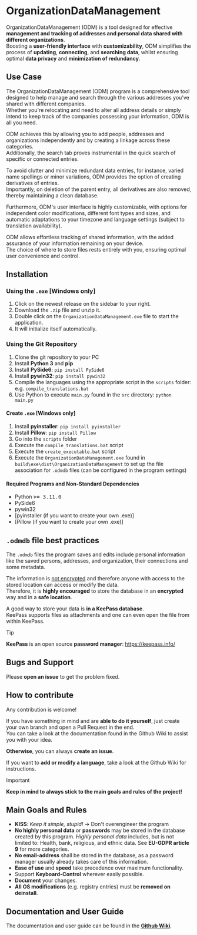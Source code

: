 # OrganizationDataManagement
OrganizationDataManagement (ODM) is a tool designed for effective **management and tracking of addresses and personal data shared with different organizations**.  
Boosting a **user-friendly interface** with **customizability**, ODM simplifies the process of **updating**, **connecting**, and **searching data**, whilst ensuring optimal **data privacy** and **minimization of redundancy**.

## Use Case
The OrganizationDataManagement (ODM) program is a comprehensive tool designed to help manage and search through the various addresses you've shared with different companies.  
Whether you're relocating and need to alter all address details or simply intend to keep track of the companies possessing your information, ODM is all you need.

ODM achieves this by allowing you to add people, addresses and organizations independently and by creating a linkage across these categories.  
Additionally, the search tab proves instrumental in the quick search of specific or connected entries.  

To avoid clutter and minimize redundant data entries, for instance, varied name spellings or minor variations, ODM provides the option of creating derivatives of entries.  
Importantly, on deletion of the parent entry, all derivatives are also removed, thereby maintaining a clean database.  

Furthermore, ODM's user interface is highly customizable, with options for independent color modifications, different font types and sizes, and automatic adaptations to your timezone and language settings (subject to translation availability).

ODM allows effortless tracking of shared information, with the added assurance of your information remaining on your device.  
The choice of where to store files rests entirely with you, ensuring optimal user convenience and control.  

## Installation
### Using the `.exe` [Windows only]
1) Click on the newest release on the sidebar to your right.
1) Download the `.zip` file and unzip it.
1) Double click on the ```OrganizationDataManagement.exe``` file to start the application.
1) It will initialize itself automatically.

### Using the Git Repository
1) Clone the git repository to your PC
1) Install **Python 3** and **pip**
1) Install **PySide6**: ```pip install PySide6```
1) Install **pywin32**: ```pip install pywin32```
1) Compile the languages using the appropriate script in the `scripts` folder: e.g. ```compile_translations.bat```
1) Use Python to execute `main.py` found in the `src` directory: ```python main.py```

#### Create `.exe` [Windows only]
1) Install **pyinstaller**: ```pip install pyinstaller```
1) Install **Pillow**: ```pip install Pillow```
1) Go into the `scripts` folder
1) Execute the ```compile_translations.bat``` script
1) Execute the ```create_executable.bat``` script
1) Execute the `OrganizationDataManagement.exe` found in ```build\exe\dist\OrganizationDataManagement``` to set up the file association for `.odmdb` files (can be configured in the program settings)

#### Required Programs and Non-Standard Dependencies
- Python <kbd>>= 3.11.0</kbd>  
- PySide6
- pywin32
- [pyinstaller (if you want to create your own .exe)]
- [Pillow (if you want to create your own .exe)]

## `.odmdb` file best practices
The `.odmdb` files the program saves and edits include personal information like the saved persons, addresses, and organization, their connections and some metadata.  

The information is <ins>not encrypted</ins> and therefore anyone with access to the stored location can access or modify the data.  
Therefore, it is **highly encouraged** to store the database in an **encrypted** way and in a **safe location**.  

A good way to store your data is **in a KeePass database**.  
KeePass supports files as attachments and one can even open the file from within KeePass.  
> [!TIP]
> **KeePass** is an open source **password manager**: https://keepass.info/  

## Bugs and Support
Please **open an issue** to get the problem fixed.

## How to contribute
Any contribution is welcome!  

If you have something in mind and are **able to do it yourself**, just create your own branch and open a Pull Request in the end.  
You can take a look at the documentation found in the Github Wiki to assist you with your idea.

**Otherwise**, you can always **create an issue**.  

If you want to **add or modify a language**, take a look at the Github Wiki for instructions.

> [!IMPORTANT]
> **Keep in mind to always stick to the main goals and rules of the project!**
## Main Goals and Rules
- **KISS**: *Keep it simple, stupid!* -> Don't overengineer the program
- **No highly personal data** or **passwords** may be stored in the database created by this program. *Highly personal data* includes, but is not limited to: Health, bank, religious, and ethnic data. See **EU-GDPR article 9** for more categories.
- **No email-address** shall be stored in the database, as a password manager usually already takes care of this information.
- **Ease of use** and **speed** take precedence over maximum functionality.
- Support **Keyboard-Control** wherever easily possible.
- **Document** your changes.
- **All OS modifications** (e.g. registry entries) must be **removed on deinstall**.

## Documentation and User Guide
The documentation and user guide can be found in the [**Github Wiki**](https://github.com/Philipp66904/OrganizationDataManagement/wiki).
